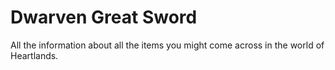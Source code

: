 # Dwarven Great Sword


All the information about all the items you might come across in the world of Heartlands.

